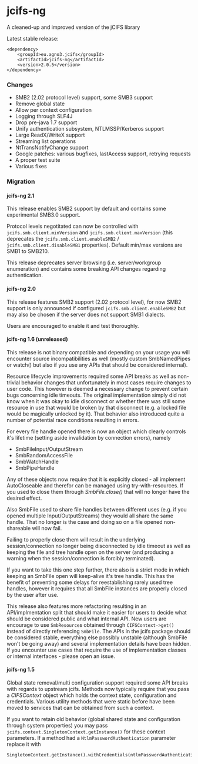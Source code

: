 # jcifs-ng

A cleaned-up and improved version of the jCIFS library

Latest stable release:
```
<dependency>
    <groupId>eu.agno3.jcifs</groupId>
    <artifactId>jcifs-ng</artifactId>
    <version>2.0.5</version>
</dependency>
```

### Changes

 * SMB2 (2.02 protocol level) support, some SMB3 support
 * Remove global state
 * Allow per context configuration
 * Logging through SLF4J
 * Drop pre-java 1.7 support
 * Unify authentication subsystem, NTLMSSP/Kerberos support
 * Large ReadX/WriteX support
 * Streaming list operations
 * NtTransNotifyChange support
 * Google patches: various bugfixes, lastAccess support, retrying requests
 * A proper test suite
 * Various fixes
 
### Migration

#### jcifs-ng 2.1

This release enables SMB2 support by default and contains some experimental 
SMB3.0 support. 

Protocol levels negotitated can now be controlled with 
```jcifs.smb.client.minVersion``` and ```jcifs.smb.client.maxVersion```
(this deprecates the ```jcifs.smb.client.enableSMB2``` / 
```jcifs.smb.client.disableSMB1``` properties). Default min/max 
versions are SMB1 to SMB210.

This release deprecates server browsing (i.e. server/workgroup enumeration)
and contains some breaking API changes regarding authentication. 

#### jcifs-ng 2.0

This release features SMB2 support (2.02 protocol level), for now 
SMB2 support is only announced if configured ``jcifs.smb.client.enableSMB2``
but may also be chosen if the server does not support SMB1 dialects.

Users are encouraged to enable it and test thoroughly.

#### jcifs-ng 1.6 (unreleased)

This release is not binary compatible and depending on your usage you will
encounter source incompatibilities as well (mostly custom SmbNamedPipes or
 watch() but also if you use any APIs that should be considered internal).

Resource lifecycle improvements required some API breaks as well as non-trivial 
behavior changes that unfortunately in most cases require changes to user code.
This however is deemed a necessary change to prevent certain bugs concerning idle 
timeouts. The original implementation simply did not know when it was okay to
idle disconnect or whether there was still some resource in use that would be
broken by that disconnect (e.g. a locked file would be magically unlocked by it).
That behavior also introduced quite a number of potential race conditions resulting 
in errors.

For every file handle opened there is now an object which clearly controls it's 
lifetime (setting aside invalidation by connection errors), namely

 * SmbFileInput/OutputStream
 * SmbRandomAccessFile
 * SmbWatchHandle
 * SmbPipeHandle

Any of these objects now require that it is explicitly closed - all implement 
AutoCloseable and therefor can be managed using try-with-resources. If you used 
to close them through *SmbFile.close()* that will no longer have the desired effect.

Also SmbFile used to share file handles between different uses (e.g. if you
opened multiple Input/OutputStreams) they would all share the same handle.
That no longer is the case and doing so on a file opened non-shareable will now fail.

Failing to properly close them will result in the underlying session/connection no
longer being disconnected by idle timeout as well as keeping the file and 
tree handle open on the server (and producing a warning when the session/connection 
is forcibly terminated).

If you want to take this one step further, there also is a strict mode in which
keeping an SmbFile open will keep-alive it's tree handle. This has the benefit of
preventing some delays for reestablishing rarely used tree handles, however it
requires that all SmbFile instances are properly closed by the user after use. 

This release also features more refactoring resulting in an API/implmentation split
that should make it easier for users to decide what should be considered public and
what internal API. New users are encourage to use ```SmbResource```s obtained through
 ```CIFSContext->get()``` instead of directly referencing ```SmbFile```. The APIs
in the jcifs package should be considered stable, everything else possibly unstable 
(although SmbFile won't be going away) and several implementation details have been
hidden. If you encounter use cases that require the use of implementation classes
or internal interfaces - please open an issue.

#### jcifs-ng 1.5

Global state removal/multi configuration support required some API breaks 
with regards to upstream jcifs. Methods now typically require that you pass
a *CIFSContext* object which holds the context state, configuration and 
credentials. Various utility methods that were static before have been moved
to services that can be obtained from such a context.

If you want to retain old behavior (global shared state and configuration 
through system properties) you may pass `jcifs.context.SingletonContext.getInstance()` 
for these context parameters. If a method had a `NtlmPasswordAuthentication` parameter 
replace it with

```
SingletonContext.getInstance().withCredentials(ntlmPasswordAuthentication)
```

